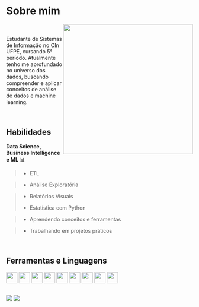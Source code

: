 # Sobre mim

<div>
&nbsp; <img  width="350px" height="350px" align="right" src='https://github.com/MatheusMalta002/MatheusMalta002/assets/104574086/28c3bb23-963b-4ce6-877a-c8a36ac03341'/>  &nbsp; 

<p align='left'>Estudante de Sistemas de Informação no CIn UFPE, cursando 5° período. Atualmente tenho me aprofundado no universo dos dados, buscando compreender e aplicar conceitos de análise de dados e machine learning.</p>

</div>

</br>

## Habilidades 

**Data Science, Business Intelligence e ML** 📊 
  
> * ETL
  
> * Análise Exploratória
  
> * Relatórios Visuais
>   
> * Estatística com Python
  
> * Aprendendo conceitos e ferramentas

> * Trabalhando em projetos práticos
</br>

## Ferramentas e Linguagens 

<div align="left">
 <p> 
  <img height='30px' src='https://img.shields.io/badge/python-0D1117?style=for-the-badge&logo=python&logoColor=white'/>
  <img height='30px' src='https://img.shields.io/badge/mysql-0D1117?style=for-the-badge&logo=mysql&logoColor=white'/>
  <img height='30px' src='https://img.shields.io/badge/pandas-0D1117?style=for-the-badge&logo=pandas&logoColor=white'/>
  <img height='30px' src='https://img.shields.io/badge/plotly-0D1117?style=for-the-badge&logo=plotly&logoColor=white'/>
  <img height='30px' src='https://img.shields.io/badge/powerbi-0D1117?style=for-the-badge&logo=powerbi&logoColor=white'/>
  <img height='30px' src='https://img.shields.io/badge/Jupyter Notebook-0D1117?style=for-the-badge&logo=jupyter&logoColor=white'/>
  <img height='30px' src='https://img.shields.io/badge/javascript-0D1117?style=for-the-badge&logo=javascript&logoColor=white'/>
  <img height='30px' src='https://img.shields.io/badge/reactjs-0D1117?style=for-the-badge&logo=react&logoColor=white'/>
  <img height='30px' src='https://img.shields.io/badge/kaggle-0D1117?style=for-the-badge&logo=kaggle&logoColor=white'/>
 </p>
</div>
 

## 
<div> 
  <a href = "mailto:mfsm6@cin.ufpe.br"><img src="https://img.shields.io/badge/-Gmail-%23333?style=for-the-badge&logo=gmail&logoColor=white" target="_blank"></a>
  <a href="/www.linkedin.com/in/matheus-malta-b9a4b4285/" target="_blank"><img src="https://img.shields.io/badge/-LinkedIn-%230077B5?style=for-the-badge&logo=linkedin&logoColor=white" target="_blank"></a> 
 

